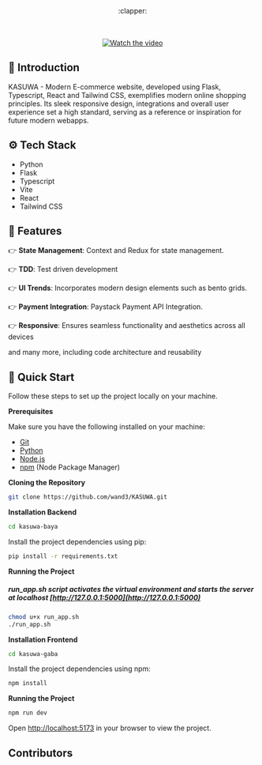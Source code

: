 <div align="center">
  :clapper:

  <br />
  <br />
  <br />

   
[![Watch the video](https://github.com/user-attachments/assets/13a7f47f-21ef-4ed9-9a1a-14a1eb75a44b)](https://youtu.be/JIHIs_4hMK0)
  <br />
</div>


## <a name="introduction">🤖 Introduction</a>

KASUWA - Modern E-commerce website, developed using Flask, Typescript, React and Tailwind CSS, exemplifies modern online shopping principles. Its sleek responsive design, integrations and overall user experience set a high standard, serving as a reference or inspiration for future modern webapps.


## <a name="tech-stack">⚙️ Tech Stack</a>
- Python
- Flask
- Typescript
- Vite
- React
- Tailwind CSS

## <a name="features">🔋 Features</a>

👉 **State Management**: Context and Redux for state management.

👉 **TDD**: Test driven development

👉 **UI Trends**: Incorporates modern design elements such as bento grids.

👉 **Payment Integration**: Paystack Payment API Integration.

👉 **Responsive**: Ensures seamless functionality and aesthetics across all devices

and many more, including code architecture and reusability

## <a name="quick-start">🤸 Quick Start</a>

Follow these steps to set up the project locally on your machine.

**Prerequisites**

Make sure you have the following installed on your machine:

- [Git](https://git-scm.com/)
- [Python](https://python.org/)
- [Node.js](https://nodejs.org/en)
- [npm](https://www.npmjs.com/) (Node Package Manager)

**Cloning the Repository**

```bash
git clone https://github.com/wand3/KASUWA.git
```

**Installation Backend**

```bash
cd kasuwa-baya
```
Install the project dependencies using pip:

```bash
pip install -r requirements.txt
```

**Running the Project**
##### run_app.sh script activates the virtual environment and starts the server at localhost [http://127.0.0.1:5000](http://127.0.0.1:5000)
```bash
chmod u+x run_app.sh
./run_app.sh
```

**Installation Frontend**

```bash
cd kasuwa-gaba
```

Install the project dependencies using npm:

```bash
npm install
```

**Running the Project**

```bash
npm run dev
```

Open [http://localhost:5173](http://localhost:5173) in your browser to view the project.



## <a name="tech-stack">Contributors</a>

